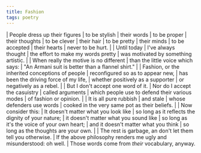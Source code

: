 ```yaml
---
title: Fashion
tags: poetry
---
```


| People dress up their figures
|   to be stylish
| their words
|   to be proper
| their thoughts
|   to be clever
| their hair
|   to be pretty
| their minds
|   to be accepted
| their hearts
|   never to be hurt.
|
| Until today
| I've always thought
| the effort to make my words pretty
| was motivated by something artistic.
|
| When really the motive is no different
| than the little voice which says:
| "An Armani suit is better than a flannel shirt."
|
| Fashion, or the inherited conceptions of people
| reconfigured so as to appear new,
| has been the driving force of my life,
| whether positively as a supporter
| or negatively as a rebel.
|
| But I don't accept one word of it.
| Nor do I accept the casuistry
|   called arguments
| which people use to defend their various modes
| of fashion or opinion.
|
| It is all pure rubbish
| and stale
| whose defenders use words
| cooked in the very same pot as their beliefs.
|
| Now consider this:
| It doesn't matter what you look like
| so long as it reflects the dignity of your nature;
| it doesn't matter what you sound like
| so long as it's the voice of your own heart;
| and it doesn't matter what you think
| so long as the thoughts are your own.
|
| The rest is garbage, an don't let them tell you otherwise.
| If the above philosophy renders me ugly and misunderstood: oh well.
| Those words come from *their* vocabulary, anyway.
